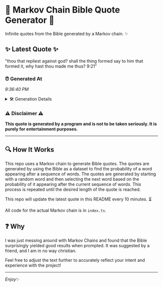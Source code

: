 # 📖 Markov Chain Bible Quote Generator 📖

Infinite quotes from the Bible generated by a Markov chain. ✨

## ✨ Latest Quote ✨
"thou that repliest against god? shall the thing formed say to him that formed it, why hast thou made me thus? 9:21"

### ⏰ Generated At
*9:36:40 PM*

<details>
    <summary>🛠️ Generation Details</summary>
    <p>
        <strong>🌱 Seed:</strong> thou<br>
        <strong>🔄 Iterations:</strong> 21<br>
        <strong>📜 Context History:</strong><br>[ thou ]: that<br>[ thou, that ]: repliest<br>[ thou, that, repliest ]: against<br>[ thou, that, repliest, against ]: god?<br>[ thou, that, repliest, against, god? ]: shall<br>[ thou, that, repliest, against, god?, shall ]: the<br>[ that, repliest, against, god?, shall, the ]: thing<br>[ repliest, against, god?, shall, the, thing ]: formed<br>[ against, god?, shall, the, thing, formed ]: say<br>[ god?, shall, the, thing, formed, say ]: to<br>[ shall, the, thing, formed, say, to ]: him<br>[ the, thing, formed, say, to, him ]: that<br>[ thing, formed, say, to, him, that ]: formed<br>[ formed, say, to, him, that, formed ]: it,<br>[ say, to, him, that, formed, it, ]: why<br>[ to, him, that, formed, it,, why ]: hast<br>[ him, that, formed, it,, why, hast ]: thou<br>[ that, formed, it,, why, hast, thou ]: made<br>[ formed, it,, why, hast, thou, made ]: me<br>[ it,, why, hast, thou, made, me ]: thus?<br>[ why, hast, thou, made, me, thus? ]: 9:21<br>
    </p>
</details>

### ⚠️ Disclaimer ⚠️
**This quote is generated by a program and is not to be taken seriously. It is purely for entertainment purposes.**

---

## 🔍 How It Works

This repo uses a Markov chain to generate Bible quotes. The quotes are generated by using the Bible as a dataset to find the probability of a word appearing after a sequence of words. The quotes are generated by starting with a random word and then selecting the next word based on the probability of it appearing after the current sequence of words. This process is repeated until the desired length of the quote is reached.

This repo will update the latest quote in this README every 10 minutes. ⏳

All code for the actual Markov chain is in `index.ts`.

## ❓ Why

I was just messing around with Markov Chains and found that the Bible surprisingly yielded good results when prompted. 
It was suggested by a friend, and I am in no way christian.

Feel free to adjust the text further to accurately reflect your intent and experience with the project!

---

*Enjoy*✨
